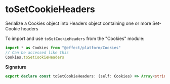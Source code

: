 # toSetCookieHeaders

Serialize a Cookies object into Headers object containing one or more Set-Cookie headers

To import and use `toSetCookieHeaders` from the "Cookies" module:

```ts
import * as Cookies from "@effect/platform/Cookies"
// Can be accessed like this
Cookies.toSetCookieHeaders
```

**Signature**

```ts
export declare const toSetCookieHeaders: (self: Cookies) => Array<string>
```

